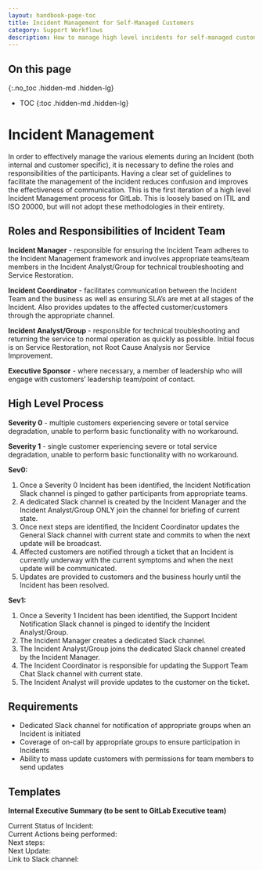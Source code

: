 ```yaml
---
layout: handbook-page-toc
title: Incident Management for Self-Managed Customers
category: Support Workflows
description: How to manage high level incidents for self-managed customers.
---
```


## On this page
{:.no_toc .hidden-md .hidden-lg}

- TOC
{:toc .hidden-md .hidden-lg}

# Incident Management


In order to effectively manage the various elements during an Incident (both internal and customer specific), it is necessary to define the roles and responsibilities of the participants. Having a clear set of guidelines to facilitate the management of the incident reduces confusion and improves the effectiveness of communication. This is the first iteration of a high level Incident Management process for GitLab. This is loosely based on ITIL and ISO 20000, but will not adopt these methodologies in their entirety.


## Roles and Responsibilities of Incident Team

**Incident Manager** - responsible for ensuring the Incident Team adheres to the Incident Management framework and involves appropriate teams/team members in the Incident Analyst/Group for technical troubleshooting and Service Restoration.

**Incident Coordinator**  - facilitates communication between the Incident Team and the business as well as ensuring SLA’s are met at all stages of the Incident. Also provides updates to the affected customer/customers through the appropriate channel.

**Incident Analyst/Group**  - responsible for technical troubleshooting and returning the service to normal operation as quickly as possible. Initial focus is on Service Restoration, not Root Cause Analysis nor Service Improvement.

**Executive Sponsor** - where necessary, a member of leadership who will engage with customers’ leadership team/point of contact.


## High Level Process

**Severity 0** - multiple customers experiencing severe or total service degradation, unable to perform basic functionality with no workaround.

**Severity 1** - single customer experiencing severe or total service degradation, unable to perform basic functionality with no workaround.


**Sev0:** 
1. Once a Severity 0 Incident has been identified, the Incident Notification Slack channel is pinged to gather participants from appropriate teams. 
2. A dedicated Slack channel is created by the Incident Manager and the Incident Analyst/Group ONLY join the channel for briefing of current state. 
3. Once next steps are identified, the Incident Coordinator updates the General Slack channel with current state and commits to when the next update will be broadcast. 
4. Affected customers are notified through a ticket that an Incident is currently underway with the current symptoms and when the next update will be communicated. 
5. Updates are provided to customers and the business hourly until the Incident has been resolved.



**Sev1:** 
1. Once a Severity 1 Incident has been identified, the Support Incident Notification Slack channel is pinged to identify the Incident Analyst/Group.
2. The Incident Manager creates a dedicated Slack channel.
3. The Incident Analyst/Group joins the dedicated Slack channel created by the Incident Manager. 
4. The Incident Coordinator is responsible for updating the Support Team Chat Slack channel with current state. 
5. The Incident Analyst will provide updates to the customer on the ticket.



## Requirements

- Dedicated Slack channel for notification of appropriate groups when an Incident is initiated
- Coverage of on-call by appropriate groups to ensure participation in Incidents
- Ability to mass update customers with permissions for team members to send updates


## Templates

**Internal Executive Summary (to be sent to GitLab Executive team)**

Current Status of Incident:  
Current Actions being performed:  
Next steps:  
Next Update:  
Link to Slack channel:  
